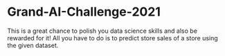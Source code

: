 # Grand-AI-Challenge-2021

This is a great chance to polish you data science skills and also be rewarded for it! All you have to do is to predict store sales of a store using the given dataset.
